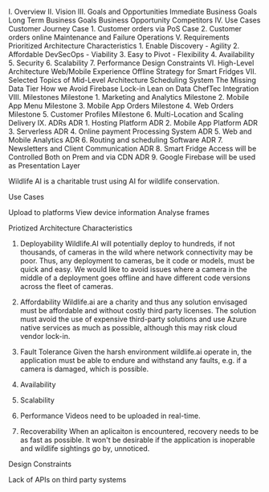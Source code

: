 I. Overview
II. Vision
III. Goals and Opportunities
  Immediate Business Goals
  Long Term Business Goals
  Business Opportunity
  Competitors
IV. Use Cases
  Customer Journey
  Case 1. Customer orders via PoS
  Case 2. Customer orders online
  Maintenance and Failure Operations
V. Requirements
  Prioritized Architecture Characteristics
    1. Enable Discovery - Agility
    2. Affordable DevSecOps - Viability
    3. Easy to Pivot - Flexibility
    4. Availability
    5. Security
    6. Scalability
    7. Performance
  Design Constraints
VI. High-Level Architecture
  Web/Mobile Experience
  Offline Strategy for Smart Fridges
VII. Selected Topics of Mid-Level Architecture
  Scheduling System
  The Missing Data Tier
  How we Avoid Firebase Lock-in 
  Lean on Data
  ChefTec Integration
VIII. Milestones
  Milestone 1. Marketing and Analytics
  Milestone 2. Mobile App Menu
  Milestone 3. Mobile App Orders
  Milestone 4. Web Orders
  Milestone 5. Customer Profiles
  Milestone 6. Multi-Location and Scaling Delivery
IX. ADRs
  ADR 1. Hosting Platform
  ADR 2. Mobile App Platform
  ADR 3. Serverless
  ADR 4. Online payment Processing System
  ADR 5. Web and Mobile Analytics
  ADR 6. Routing and scheduling Software
  ADR 7. Newsletters and Client Communication
  ADR 8. Smart Fridge Access will be Controlled Both on Prem and via CDN
  ADR 9. Google Firebase will be used as Presentation Layer


Wildlife AI is a charitable trust using AI for wildlife conservation.


Use Cases

Upload to platforms
View device information
Analyse frames

Priotized Architecture Characteristics

1. Deployability
Wildlife.AI will potentially deploy to hundreds, if not thousands, of cameras in the wild where network connectivity may be poor. Thus, any deployment to cameras, be it code or models, must be quick and easy. We would like to avoid issues where a camera in the middle of a deployment goes offline and have different code versions across the fleet of cameras.

2. Affordability
Wildlife.ai are a charity and thus any solution envisaged must be affordable and without costly third party licenses. The solution must avoid the use of expensive third-party solutions and use Azure native services as much as possible, although this may risk cloud vendor lock-in.

3. Fault Tolerance
Given the harsh environment wildlife.ai operate in, the application must be able to endure and withstand any faults, e.g. if a camera is damaged, which is possible.

4. Availability

5. Scalability

6. Performance
Videos need to be uploaded in real-time.

7. Recoverability
When an aplicaiton is encountered, recovery needs to be as fast as possible. It won't be desirable if the application is inoperable and wildlife sightings go by, unnoticed.


Design Constraints

Lack of APIs on third party systems
